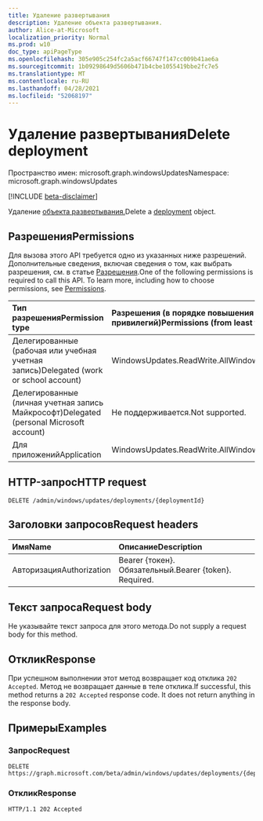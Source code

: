 ```yaml
---
title: Удаление развертывания
description: Удаление объекта развертывания.
author: Alice-at-Microsoft
localization_priority: Normal
ms.prod: w10
doc_type: apiPageType
ms.openlocfilehash: 305e905c254fc2a5acf66747f147cc009b41ae6a
ms.sourcegitcommit: 1b09298649d5606b471b4cbe1055419bbe2fc7e5
ms.translationtype: MT
ms.contentlocale: ru-RU
ms.lasthandoff: 04/28/2021
ms.locfileid: "52068197"
---
```

# <a name="delete-deployment"></a><span data-ttu-id="1569f-103">Удаление развертывания</span><span class="sxs-lookup"><span data-stu-id="1569f-103">Delete deployment</span></span>
<span data-ttu-id="1569f-104">Пространство имен: microsoft.graph.windowsUpdates</span><span class="sxs-lookup"><span data-stu-id="1569f-104">Namespace: microsoft.graph.windowsUpdates</span></span>

[!INCLUDE [beta-disclaimer](../../includes/beta-disclaimer.md)]

<span data-ttu-id="1569f-105">Удаление [объекта развертывания.](../resources/windowsupdates-deployment.md)</span><span class="sxs-lookup"><span data-stu-id="1569f-105">Delete a [deployment](../resources/windowsupdates-deployment.md) object.</span></span>

## <a name="permissions"></a><span data-ttu-id="1569f-106">Разрешения</span><span class="sxs-lookup"><span data-stu-id="1569f-106">Permissions</span></span>
<span data-ttu-id="1569f-p101">Для вызова этого API требуется одно из указанных ниже разрешений. Дополнительные сведения, включая сведения о том, как выбрать разрешения, см. в статье [Разрешения](/graph/permissions-reference).</span><span class="sxs-lookup"><span data-stu-id="1569f-p101">One of the following permissions is required to call this API. To learn more, including how to choose permissions, see [Permissions](/graph/permissions-reference).</span></span>

|<span data-ttu-id="1569f-109">Тип разрешения</span><span class="sxs-lookup"><span data-stu-id="1569f-109">Permission type</span></span>|<span data-ttu-id="1569f-110">Разрешения (в порядке повышения привилегий)</span><span class="sxs-lookup"><span data-stu-id="1569f-110">Permissions (from least to most privileged)</span></span>|
|:---|:---|
|<span data-ttu-id="1569f-111">Делегированные (рабочая или учебная учетная запись)</span><span class="sxs-lookup"><span data-stu-id="1569f-111">Delegated (work or school account)</span></span>|<span data-ttu-id="1569f-112">WindowsUpdates.ReadWrite.All</span><span class="sxs-lookup"><span data-stu-id="1569f-112">WindowsUpdates.ReadWrite.All</span></span>|
|<span data-ttu-id="1569f-113">Делегированные (личная учетная запись Майкрософт)</span><span class="sxs-lookup"><span data-stu-id="1569f-113">Delegated (personal Microsoft account)</span></span>|<span data-ttu-id="1569f-114">Не поддерживается.</span><span class="sxs-lookup"><span data-stu-id="1569f-114">Not supported.</span></span>|
|<span data-ttu-id="1569f-115">Для приложений</span><span class="sxs-lookup"><span data-stu-id="1569f-115">Application</span></span>|<span data-ttu-id="1569f-116">WindowsUpdates.ReadWrite.All</span><span class="sxs-lookup"><span data-stu-id="1569f-116">WindowsUpdates.ReadWrite.All</span></span>|

## <a name="http-request"></a><span data-ttu-id="1569f-117">HTTP-запрос</span><span class="sxs-lookup"><span data-stu-id="1569f-117">HTTP request</span></span>

<!-- {
  "blockType": "ignored"
}
-->
``` http
DELETE /admin/windows/updates/deployments/{deploymentId}
```

## <a name="request-headers"></a><span data-ttu-id="1569f-118">Заголовки запросов</span><span class="sxs-lookup"><span data-stu-id="1569f-118">Request headers</span></span>
|<span data-ttu-id="1569f-119">Имя</span><span class="sxs-lookup"><span data-stu-id="1569f-119">Name</span></span>|<span data-ttu-id="1569f-120">Описание</span><span class="sxs-lookup"><span data-stu-id="1569f-120">Description</span></span>|
|:---|:---|
|<span data-ttu-id="1569f-121">Авторизация</span><span class="sxs-lookup"><span data-stu-id="1569f-121">Authorization</span></span>|<span data-ttu-id="1569f-p102">Bearer {токен}. Обязательный.</span><span class="sxs-lookup"><span data-stu-id="1569f-p102">Bearer {token}. Required.</span></span>|

## <a name="request-body"></a><span data-ttu-id="1569f-124">Текст запроса</span><span class="sxs-lookup"><span data-stu-id="1569f-124">Request body</span></span>
<span data-ttu-id="1569f-125">Не указывайте текст запроса для этого метода.</span><span class="sxs-lookup"><span data-stu-id="1569f-125">Do not supply a request body for this method.</span></span>

## <a name="response"></a><span data-ttu-id="1569f-126">Отклик</span><span class="sxs-lookup"><span data-stu-id="1569f-126">Response</span></span>

<span data-ttu-id="1569f-p103">При успешном выполнении этот метод возвращает код отклика `202 Accepted`. Метод не возвращает данные в теле отклика.</span><span class="sxs-lookup"><span data-stu-id="1569f-p103">If successful, this method returns a `202 Accepted` response code. It does not return anything in the response body.</span></span>

## <a name="examples"></a><span data-ttu-id="1569f-129">Примеры</span><span class="sxs-lookup"><span data-stu-id="1569f-129">Examples</span></span>

### <a name="request"></a><span data-ttu-id="1569f-130">Запрос</span><span class="sxs-lookup"><span data-stu-id="1569f-130">Request</span></span>
<!-- {
  "blockType": "request",
  "name": "delete_deployment"
}
-->
``` http
DELETE https://graph.microsoft.com/beta/admin/windows/updates/deployments/{deploymentId}
```


### <a name="response"></a><span data-ttu-id="1569f-131">Отклик</span><span class="sxs-lookup"><span data-stu-id="1569f-131">Response</span></span>

<!-- {
  "blockType": "response",
  "truncated": true
}
-->
``` http
HTTP/1.1 202 Accepted
```

